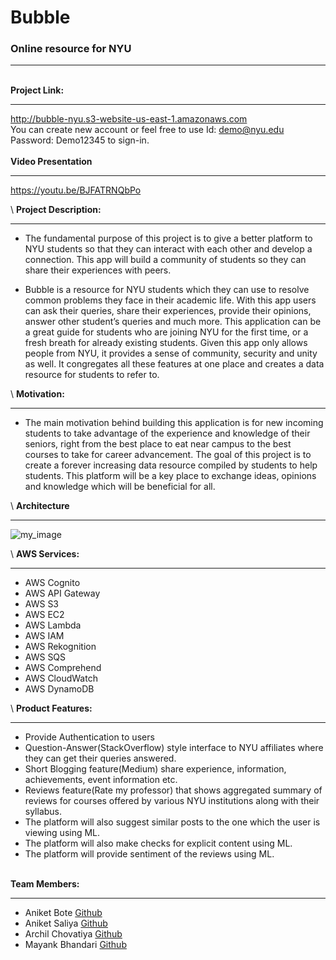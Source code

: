 # Bubble

### Online resource for NYU
------------------------------------------------
\
**Project Link:**
*************************
http://bubble-nyu.s3-website-us-east-1.amazonaws.com
\
You can create new account or feel free to use Id: demo@nyu.edu Password: Demo12345 to sign-in.
\
\
**Video Presentation**
*************
https://youtu.be/BJFATRNQbPo

\\
**Project Description:**
**************************
* The fundamental purpose of this project is to give a better platform to NYU students so that they can interact with each other and develop a connection. This app will build a community of students so they can share their experiences with peers.


* Bubble is a resource for NYU students which they can use to resolve common problems they face in their academic life. With this app users can ask their queries, share their experiences, provide their opinions, answer other student’s queries and much more. This application can be a great guide for students who are joining NYU for the first time, or a fresh breath for already existing students. Given this app only allows people from NYU, it provides a sense of community, security and unity as well. It congregates all these features at one place and creates a data resource for students to refer to.

\\
**Motivation:**
****
* The main motivation behind building this application is for new incoming students to take advantage of the experience and knowledge of their seniors, right from the best place to eat near campus to the best courses to take for career advancement. The goal of this project is to create a forever increasing data resource compiled by students to help students. This platform will be a key place to exchange ideas, opinions and knowledge which will be beneficial for all.

\\
**Architecture**
*************
![my_image](https://github.com/aniketbote/bubble/blob/master/Architecture/Bubble_Architecture.png)

\\
**AWS Services:**
****************************************
* AWS Cognito
* AWS API Gateway
* AWS S3
* AWS EC2
* AWS Lambda
* AWS IAM 
* AWS Rekognition
* AWS SQS
* AWS Comprehend
* AWS CloudWatch
* AWS DynamoDB

\\
**Product Features:**
*******************
* Provide Authentication to users
* Question-Answer(StackOverflow) style interface to NYU affiliates where they can get their queries answered.
* Short Blogging feature(Medium) share experience, information, achievements, event information etc.
* Reviews feature(Rate my professor) that shows aggregated summary of reviews for courses offered by various NYU institutions along with their syllabus.
* The platform will also suggest similar posts to the one which the user is viewing using ML.
* The platform will also make checks for explicit content using ML.
* The platform will provide sentiment of the reviews using ML. 


\
**Team Members:**
******
* Aniket Bote [Github](https://github.com/aniketbote)
* Aniket Saliya [Github](https://github.com/as15858)
* Archil Chovatiya [Github](https://github.com/ArchilChovatiya)
* Mayank Bhandari [Github](https://github.com/mayankrb)
